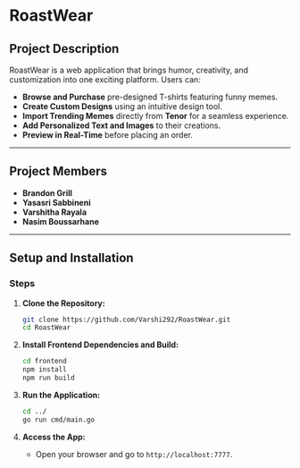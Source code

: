 # **RoastWear**

## **Project Description**
RoastWear is a web application that brings humor, creativity, and customization into one exciting platform. Users can:
- **Browse and Purchase** pre-designed T-shirts featuring funny memes.
- **Create Custom Designs** using an intuitive design tool.
- **Import Trending Memes** directly from **Tenor** for a seamless experience.
- **Add Personalized Text and Images** to their creations.
- **Preview in Real-Time** before placing an order.

---

## **Project Members**
- **Brandon Grill**
- **Yasasri Sabbineni**
- **Varshitha Rayala**
- **Nasim Boussarhane**

---

## **Setup and Installation**

### **Steps**

1. **Clone the Repository:**
    ```bash
    git clone https://github.com/Varshi292/RoastWear.git
    cd RoastWear
    ```

2. **Install Frontend Dependencies and Build:**
    ```bash
    cd frontend
    npm install
    npm run build
    ```

3. **Run the Application:**
    ```bash
    cd ../
    go run cmd/main.go
    ```

4. **Access the App:**
    - Open your browser and go to `http://localhost:7777`.